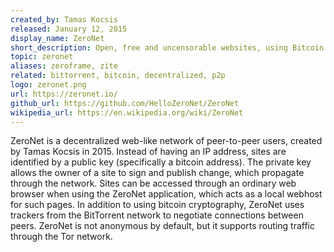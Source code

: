 ```yaml
---
created_by: Tamas Kocsis
released: January 12, 2015
display_name: ZeroNet
short_description: Open, free and uncensorable websites, using Bitcoin cryptography and BitTorrent network.
topic: zeronet
aliases: zeroframe, zite
related: bittorrent, bitcoin, decentralized, p2p
logo: zeronet.png
url: https://zeronet.io/
github_url: https://github.com/HelloZeroNet/ZeroNet
wikipedia_url: https://en.wikipedia.org/wiki/ZeroNet
---
```

ZeroNet is a decentralized web-like network of peer-to-peer users, created by Tamas Kocsis in 2015. Instead of having an IP address, sites are identified by a public key (specifically a bitcoin address). The private key allows the owner of a site to sign and publish change, which propagate through the network. Sites can be accessed through an ordinary web browser when using the ZeroNet application, which acts as a local webhost for such pages. In addition to using bitcoin cryptography, ZeroNet uses trackers from the BitTorrent network to negotiate connections between peers. ZeroNet is not anonymous by default, but it supports routing traffic through the Tor network.
